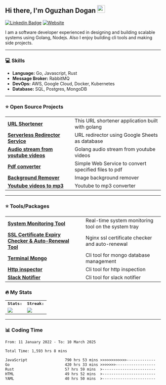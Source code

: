 <h2>Hi there, I'm Oguzhan Dogan <img src="https://media.giphy.com/media/hvRJCLFzcasrR4ia7z/giphy.gif" width="25"></h2>

[![Linkedin Badge](https://img.shields.io/badge/LinkedIn-4682B4?style=for-the-badge&logo=linkedin&logoColor=white)](https://www.linkedin.com/in/ogzdo/) [
![Website](https://img.shields.io/badge/Website-CC5500?style=for-the-badge&logo=&logoColor=white)](https://oguzhandogan.dev)


I am a software developer experienced in designing and building scalable systems using Golang, Nodejs. Also I enjoy building cli tools and making side projects.

---

### :computer: Skills

- **Language:** Go, Javascript, Rust
- **Message Broker:** RabbitMQ
- **DevOps:** AWS, Google Cloud, Docker, Kubernetes
- **Database:** SQL, Postgres, MongoDB

---

### ⭐️ Open Source Projects 

<table>
  <tbody>
    <tr>
      <td><a href="https://github.com/root27/URL-Shortener"><b>URL Shortener</b></a></td>
      <td>This URL shortener application built with golang</td>
    </tr>
    <tr>
      <td><a href="https://github.com/root27/serverless-redirector"><b>Serverless Redirector Service</b></a></td>
      <td>URL redirector using Google Sheets as database</td>
    </tr>
    <tr>
      <td><a href="https://github.com/root27/go-stream-youtube"><b>Audio stream from youtube videos</b></a></td>
      <td>Golang audio stream from youtube videos</td>
    </tr>
    <tr>
      <td><a href="https://github.com/root27/2pdf"><b>Pdf converter</b></a></td>
      <td>Simple Web Service to convert specified files to pdf</td>
    </tr>
    <tr>
      <td><a href="https://github.com/root27/bgremover"><b>Background Remover</b></a></td>
      <td>Image background remover</td>
    </tr>
    <tr>
      <td><a href="https://github.com/root27/tunecraft"><b>Youtube videos to mp3</b></a></td>
      <td>Youtube to mp3 converter</td>
    </tr>
  </tbody>
</table>

---

### ⭐️ Tools/Packages 

<table>
  <tbody>
    <tr>
      <td><a href="https://github.com/root27/gosys"><b>System Monitoring Tool</b></a></td>
      <td>Real-time system monitoring tool on the system tray</td>
    </tr>
    <tr>
      <td><a href="https://github.com/root27/certwatch"><b>SSL Certificate Expiry Checker & Auto-Renewal Tool</b></a></td>
      <td>Nginx ssl certificate checker and auto-renewal</td>
    </tr>
    <tr>
      <td><a href="https://github.com/root27/termongo"><b>Terminal Mongo</b></a></td>
      <td>Cli tool for mongo database management</td>
    </tr>
    <tr>
      <td><a href="https://github.com/root27/termapi"><b>Http inspector</b></a></td>
      <td>Cli tool for http inspection</td>
    </tr>
    <tr>
      <td><a href="https://github.com/root27/slacknotifyMQ"><b>Slack Notifier</b></a></td>
      <td>Cli tool for slack notifier</td>
    </tr>
  </tbody>
</table>

### :fire: My Stats 

<table>
  <tr>
        <td colspan="2">
        <strong><samp>Stats:</samp></strong>
        </td>
        <td colspan="2">
        <strong><samp>Streak:</samp></strong>
        </td>
    </tr>
    <tr>
        <td colspan="2" rowspan="2">
        <a href="https://github-readme-stats.vercel.app/api?username=root27&count_private=true&hide_border=true&show_icons=true&theme=radical&include_all_commits=true">
        <img src="https://github-readme-stats-sigma-five.vercel.app/api?username=root27&count_private=true&hide_border=true&show_icons=true&theme=radical&include_all_commits=true">
        </a>
        </td>
        <td colspan="2" rowspan="2">
        <a href="https://github-readme-streak-stats.herokuapp.com/?user=root27&hide_border=true&theme=radical">
        <img src="https://github-readme-streak-stats.herokuapp.com/?user=root27&hide_border=true&theme=radical">
        </a>
        </td>
    </tr>
 </table>


---

### 📊 Coding Time

<!--START_SECTION:waka-->

```txt
From: 11 January 2022 - To: 10 March 2025

Total Time: 1,593 hrs 8 mins

JavaScript                 790 hrs 53 mins >>>>>>>>>>>>-------------   49.64 %
Go                         420 hrs 33 mins >>>>>>>------------------   26.40 %
Rust                       57 hrs 59 mins  >------------------------   03.64 %
HTML                       49 hrs 52 mins  >------------------------   03.13 %
YAML                       40 hrs 50 mins  >------------------------   02.56 %
```

<!--END_SECTION:waka-->






  
